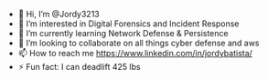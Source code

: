 - 👋 Hi, I’m @Jordy3213
- 👀 I’m interested in Digital Forensics and Incident Response
- 🌱 I’m currently learning Network Defense & Persistence
- 💞️ I’m looking to collaborate on all things cyber defense and aws
- 📫 How to reach me https://www.linkedin.com/in/jordybatista/
- ⚡ Fun fact: I can deadlift 425 lbs

<!---
Jordy3213/Jordy3213 is a ✨ special ✨ repository because its `README.md` (this file) appears on your GitHub profile.
You can click the Preview link to take a look at your changes.
--->
